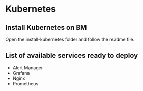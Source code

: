 # Kubernetes

## Install Kubernetes on BM

Open the install-kubernetes folder and follow the readme file.

## List of available services ready to deploy

- Alert Manager
- Grafana
- Nginx
- Prometheus
